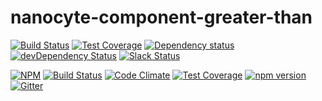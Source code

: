 # nanocyte-component-greater-than

[![Build Status](https://travis-ci.org/octoblu/nanocyte-component-greater-than-historical.svg?branch=master)](https://travis-ci.org/octoblu/nanocyte-component-greater-than-historical)
[![Test Coverage](https://codecov.io/gh/octoblu/nanocyte-component-greater-than-historical/branch/master/graph/badge.svg)](https://codecov.io/gh/octoblu/nanocyte-component-greater-than-historical)
[![Dependency status](http://img.shields.io/david/octoblu/nanocyte-component-greater-than-historical.svg?style=flat)](https://david-dm.org/octoblu/nanocyte-component-greater-than-historical)
[![devDependency Status](http://img.shields.io/david/dev/octoblu/nanocyte-component-greater-than-historical.svg?style=flat)](https://david-dm.org/octoblu/nanocyte-component-greater-than-historical#info=devDependencies)
[![Slack Status](http://community-slack.octoblu.com/badge.svg)](http://community-slack.octoblu.com)

[![NPM](https://nodei.co/npm/nanocyte-component-greater-than-historical.svg?style=flat)](https://npmjs.org/package/nanocyte-component-greater-than-historical)
[![Build Status](https://travis-ci.org/octoblu/nanocyte-component-greater-than.svg?branch=master)](https://travis-ci.org/octoblu/nanocyte-component-greater-than)
[![Code Climate](https://codeclimate.com/github/octoblu/nanocyte-component-greater-than/badges/gpa.svg)](https://codeclimate.com/github/octoblu/nanocyte-component-greater-than)
[![Test Coverage](https://codeclimate.com/github/octoblu/nanocyte-component-greater-than/badges/coverage.svg)](https://codeclimate.com/github/octoblu/nanocyte-component-greater-than)
[![npm version](https://badge.fury.io/js/nanocyte-component-greater-than.svg)](http://badge.fury.io/js/nanocyte-component-greater-than)
[![Gitter](https://badges.gitter.im/octoblu/help.svg)](https://gitter.im/octoblu/help)
